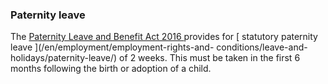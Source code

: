 ###  Paternity leave

The [ Paternity Leave and Benefit Act 2016
](http://www.irishstatutebook.ie/eli/2016/act/11/enacted/en/html) provides for
[ statutory paternity leave ](/en/employment/employment-rights-and-
conditions/leave-and-holidays/paternity-leave/) of 2 weeks. This must be taken
in the first 6 months following the birth or adoption of a child.

